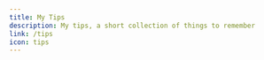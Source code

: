 ```yaml
---
title: My Tips
description: My tips, a short collection of things to remember
link: /tips
icon: tips
---
```

